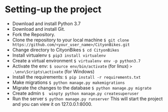 # Setting-up the project

  * Download and install Python 3.7
  * Download and install Git.
  * Fork the Repository.
  * Clone the repository to your local machine `$ git clone  https://github.com/<your_user_name>/CityonBikes.git`
  * Change directory to CityonBikes `$ cd CityonBikes`
  * Install virtualenv `$ pip3 install virtualenv`
  * Create a virtual environment `$ virtualenv env -p python3.7`  
  * Activate the env: `$ source env/bin/activate` (for linux) `> .\env\Scripts\activate` (for Windows)
  * Install the requirements: `$ pip install -r requirements.txt`
  * Make migrations `$ python manage.py makemigrations`
  * Migrate the changes to the database `$ python manage.py migrate`
  * Create admin `$  winpty python manage.py createsuperuser`
  * Run the server `$ python manage.py runserver`
This will start the project and you can view it on 127.0.0.1:8000.
